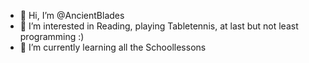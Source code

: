 - 👋 Hi, I’m @AncientBlades
- 👀 I’m interested in Reading, playing Tabletennis, at last but not least programming :)
- 🌱 I’m currently learning all the Schoollessons

<!---
AncientBlades/AncientBlades is a ✨ special ✨ repository because its `README.md` (this file) appears on your GitHub profile.
You can click the Preview link to take a look at your changes.
--->
